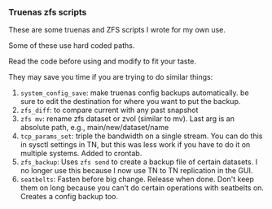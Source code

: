 ### Truenas zfs scripts
These are some truenas and ZFS scripts I wrote for my own use. 

Some of these use hard coded paths.

Read the code before using and modify to fit your taste.

They may save you time if you are trying to do similar things:
1. `system_config_save`: make truenas config backups automatically. be sure to edit the destination for 
where you want to put the backup.
2. `zfs_diff`: to compare current with any past snapshot
3. `zfs mv`: rename zfs dataset or zvol (similar to mv). Last arg is an absolute path, e.g., main/new/dataset/name
4. `tcp_params_set`: triple the bandwidth on a single stream. You can do this in sysctl settings in TN, but this was less work if you have to do it on multiple systems. Added to crontab.
5. `zfs_backup`: Uses `zfs send` to create a backup file of certain datasets. I no longer use this because I now use TN to TN replication in the GUI.
6. `seatbelts`: Fasten before big change. Release when done. Don't keep them on long because you can't do certain operations with seatbelts on. Creates a config backup too. 
